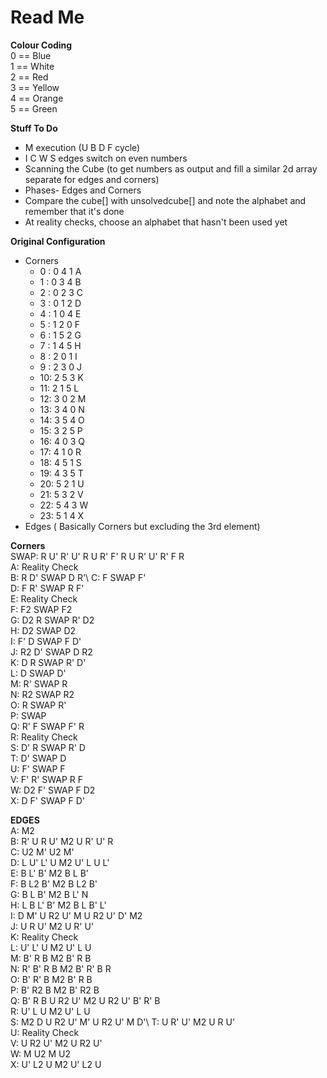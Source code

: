 # Read Me
**Colour Coding**\
0 == Blue\
1 == White\
2 == Red\
3 == Yellow\
4 == Orange\
5 == Green

**Stuff To Do**
  * M execution (U B D F cycle)
  * I C W S edges switch on even numbers
  * Scanning the Cube (to get numbers as output and fill a similar 2d array separate for edges and corners)
  * Phases- Edges and Corners 
  * Compare the cube[] with unsolvedcube[] and note the alphabet and remember that it's done 
  * At reality checks, choose an alphabet that hasn't been used yet

**Original Configuration**
* Corners
  * 0 : 0 4 1 A
  * 1 : 0 3 4 B
  * 2 : 0 2 3 C
  * 3 : 0 1 2 D
  * 4 : 1 0 4 E
  * 5 : 1 2 0 F
  * 6 : 1 5 2 G
  * 7 : 1 4 5 H
  * 8 : 2 0 1 I
  * 9 : 2 3 0 J
  * 10: 2 5 3 K
  * 11: 2 1 5 L
  * 12: 3 0 2 M
  * 13: 3 4 0 N
  * 14: 3 5 4 O
  * 15: 3 2 5 P
  * 16: 4 0 3 Q
  * 17: 4 1 0 R
  * 18: 4 5 1 S
  * 19: 4 3 5 T
  * 20: 5 2 1 U
  * 21: 5 3 2 V
  * 22: 5 4 3 W
  * 23: 5 1 4 X
* Edges ( Basically Corners but excluding the 3rd element)

**Corners**\
SWAP: R U' R' U' R U R' F' R U R' U' R' F R\
A: Reality Check\
B: R D' SWAP D R'\ 
C: F SWAP F'\
D: F R' SWAP R F'\
E: Reality Check\
F: F2 SWAP F2\
G: D2 R SWAP R' D2\
H: D2 SWAP D2\
I: F' D SWAP F D'\
J: R2 D' SWAP D R2\
K: D R SWAP R' D'\
L: D SWAP D'\
M: R' SWAP R\
N: R2 SWAP R2\
O: R SWAP R'\
P: SWAP\
Q: R' F SWAP F' R\
R: Reality Check\
S: D' R SWAP R' D\
T: D' SWAP D\
U: F' SWAP F\
V: F' R' SWAP R F\
W: D2 F' SWAP F D2\
X: D F' SWAP F D'

**EDGES**\
A: M2\
B: R' U R U' M2 U R' U' R\
C: U2 M' U2 M'\
D: L U' L' U M2 U' L U L'\
E: B L' B' M2 B L B'\
F: B L2 B' M2 B L2 B'\
G: B L B' M2 B L' N\
H: L B L' B' M2 B L B' L'\
I: D M' U R2 U' M U R2 U' D' M2\
J: U R U' M2 U R' U'\
K: Reality Check\
L: U' L' U M2 U' L U\
M: B' R B M2 B' R B\
N: R' B' R B M2 B' R' B R\
O: B' R' B M2 B' R B\
P: B' R2 B M2 B' R2 B\
Q: B' R B U R2 U' M2 U R2 U' B' R' B\
R: U' L U ​M2 U' L U\
S: M2 D U R2 U' M' U R2 U' M D'\ 
T: U R' U' M2 U R U'\
U: Reality Check\
V: U R2 U' M2 U R2 U'\
W: M U2 M U2\
X: U' L2 U M2 U' L2 U

